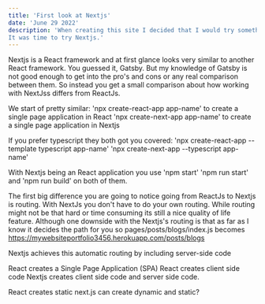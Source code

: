 ```yaml
---
title: 'First look at Nextjs'
date: 'June 29 2022'
description: 'When creating this site I decided that I would try something new and unfamiliar.
It was time to try Nextjs.'
---
```

Nextjs is a React framework and at first glance looks very similar to another React framework. You guessed it, Gatsby. But my knowledge of Gatsby is not good enough
to get into the pro's and cons or any real comparison between them.
So instead you get a small comparison about how working with NextJss differs from ReactJs.

We start of pretty similar:
'npx create-react-app app-name' to create a single page application in React
'npx create-next-app app-name' to create a single page application in Nextjs

If you prefer typescript they both got you covered:
'npx create-react-app --template typescript app-name'
'npx create-next-app --typescript app-name'


With Nextjs being an React application you use 'npm start' 'npm run start' and 'npm run build' on both of them.

The first big difference you are going to notice going from ReactJs to Nextjs is routing.
With NextJs you don't have to do your own routing.
While routing might not be that hard or time consuming its still a nice quality of life feature.
Although one downside with the Nextjs's routing is that as far as I know it decides the path for you so 
pages/posts/blogs/index.js becomes https://mywebsiteportfolio3456.herokuapp.com/posts/blogs

Nextjs achieves this automatic routing by including server-side code

React creates a Single Page Application (SPA)
React creates client side code
Nextjs creates client side code and server side code.

React creates static
next.js can create dynamic and static?